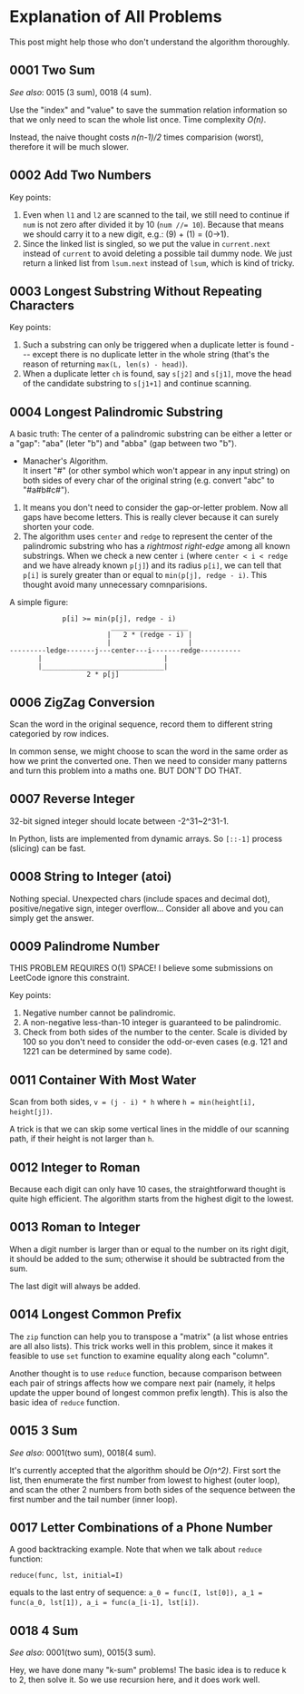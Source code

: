 # Explanation of All Problems

This post might help those who don't understand the algorithm thoroughly. 

## 0001 Two Sum

*See also*: 0015 (3 sum), 0018 (4 sum).

Use the "index" and "value" to save the summation relation information so that we only need to scan the whole list once. Time complexity *O(n)*.

Instead, the naive thought costs *n(n-1)/2* times comparision (worst), therefore it will be much slower.

## 0002 Add Two Numbers

Key points:
1. Even when `l1` and `l2` are scanned to the tail, we still need to continue if `num` is not zero after divided it by 10 (`num //= 10`). Because that means we should carry it to a new digit, e.g.: (9) + (1) = (0->1).
2. Since the linked list is singled, so we put the value in `current.next` instead of `current` to avoid deleting a possible tail dummy node. We just return a linked list from `lsum.next` instead of `lsum`, which is kind of tricky.


## 0003 Longest Substring Without Repeating Characters

Key points:
1. Such a substring can only be triggered when a duplicate letter is found --- except there is no duplicate letter in the whole string (that's the reason of returning `max(L, len(s) - head)`).
2. When a duplicate letter `ch` is found, say `s[j2]` and `s[j1]`, move the head of the candidate substring to `s[j1+1]` and continue scanning.

## 0004 Longest Palindromic Substring

A basic truth: The center of a palindromic substring can be either a letter or a "gap": "aba" (leter "b") and "abba" (gap between two "b").

- Manacher's Algorithm.   
It insert "#" (or other symbol which won't appear in any input string) on both sides of every char of the original string (e.g. convert "abc" to "#a#b#c#"). 
1. It means you don't need to consider the gap-or-letter problem. Now all gaps have become letters. This is really clever because it can surely shorten your code.
2. The algorithm uses `center` and `redge` to represent the center of the palindromic substring who has a *rightmost right-edge* among all known substrings. When we check a new center `i` (where `center < i < redge` and we have already known `p[j]`) and its radius `p[i]`, we can tell that `p[i]` is surely greater than or equal to `min(p[j], redge - i)`. This thought avoid many unnecessary comnparisions.

A simple figure:

                 p[i] >= min(p[j], redge - i)
                             ___________________
                            |   2 * (redge - i) |
                            |                   |
    ---------ledge-------j---center---i-------redge----------  
           |                              |
           |______________________________|               
                       2 * p[j]             

## 0006 ZigZag Conversion

Scan the word in the original sequence, record them to different string categoried by row indices.

In common sense, we might choose to scan the word in the same order as how we print the converted one. Then we need to consider many patterns and turn this problem into a maths one. BUT DON'T DO THAT.

## 0007 Reverse Integer

32-bit signed integer should locate between -2^31~2^31-1.

In Python, lists are implemented from dynamic arrays. So `[::-1]` process (slicing) can be fast.

## 0008 String to Integer (atoi)

Nothing special. Unexpected chars (include spaces and decimal dot), positive/negative sign, integer overflow... Consider all above and you can simply get the answer.

## 0009 Palindrome Number

THIS PROBLEM REQUIRES O(1) SPACE! I believe some submissions on LeetCode ignore this constraint.

Key points:
1. Negative number cannot be palindromic.
2. A non-negative less-than-10 integer is guaranteed to be palindromic.
3. Check from both sides of the number to the center. Scale is divided by 100 so you don't need to consider the odd-or-even cases (e.g. 121 and 1221 can be determined by same code).

## 0011 Container With Most Water

Scan from both sides, `v = (j - i) * h` where `h = min(height[i], height[j])`. 

A trick is that we can skip some vertical lines in the middle of our scanning path, if their height is not larger than `h`.

## 0012 Integer to Roman

Because each digit can only have 10 cases, the straightforward thought is quite high efficient. The algorithm starts from the highest digit to the lowest.

## 0013 Roman to Integer

When a digit number is larger than or equal to the number on its right digit, it should be added to the sum; otherwise it should be subtracted from the sum.

The last digit will always be added.

## 0014 Longest Common Prefix

The `zip` function can help you to transpose a "matrix" (a list whose entries are all also lists). This trick works well in this problem, since it makes it feasible to use `set` function to examine equality along each "column".

Another thought is to use `reduce` function, because comparison between each pair of strings affects how we compare next pair (namely, it helps update the upper bound of longest common prefix length). This is also the basic idea of `reduce` function.

## 0015 3 Sum

*See also*: 0001(two sum), 0018(4 sum).

It's currently accepted that the algorithm should be *O(n^2)*. First sort the list, then enumerate the first number from lowest to highest (outer loop), and scan the other 2 numbers from both sides of the sequence between the first number and the tail number (inner loop). 

## 0017 Letter Combinations of a Phone Number

A good backtracking example. Note that when we talk about `reduce` function:
```
reduce(func, lst, initial=I)
``` 
equals to the last entry of sequence: `a_0 = func(I, lst[0]), a_1 = func(a_0, lst[1]), a_i = func(a_[i-1], lst[i])`.


## 0018 4 Sum

*See also*: 0001(two sum), 0015(3 sum).

Hey, we have done many "k-sum" problems! The basic idea is to reduce k to 2, then solve it. So we use recursion here, and it does work well.
